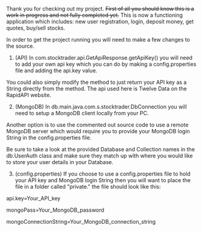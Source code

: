 Thank you for checking out my project. ~~First of all you should know this is a work in progress and not fully completed yet.~~
This is now a functioning application which includes: new user registration, login, deposit money, get quotes, buy/sell stocks.

In order to get the project running you will need to make a few changes to the source.

1. (API)
In com.stocktrader.api.GetApiResponse.getApiKey() you will need to add your own api key which you can do by 
making a config.properties file and adding the api.key value.

You could also simply modify the method to just return your API key as a String directly from the method.
The api used here is Twelve Data on the RapidAPI website.

2. (MongoDB)
In db.main.java.com.s.stocktrader.DbConnection you will need to setup a MongoDB client locally from your PC.

Another option is to use the commented out source code to use a remote MongoDB server which would require
you to provide your MongoDB login String in the config.properties file.

Be sure to take a look at the provided Database and Collection names in the db.UserAuth class and make sure they match
up with where you would like to store your user details in your Database.

3. (config.properties)
If you choose to use a config.properties file to hold your API key and MongoDB login String then you will want to
place the file in a folder called "private." the file should look like this:

api.key=Your_API_key

mongoPass=Your_MongoDB_password

mongoConnectionString=Your_MongoDB_connection_string


